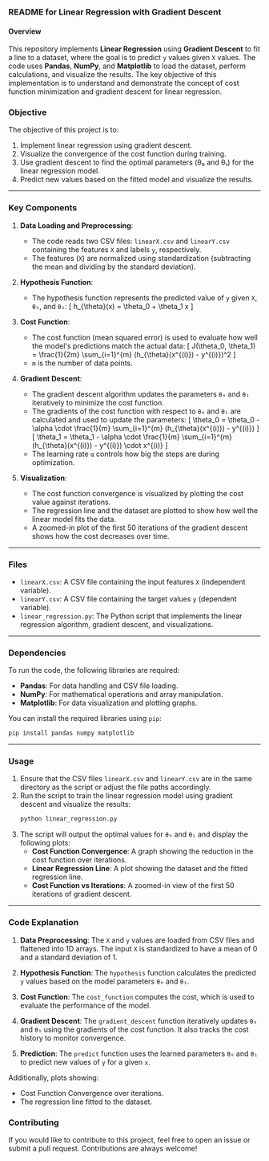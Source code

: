 ### README for Linear Regression with Gradient Descent

#### Overview

This repository implements **Linear Regression** using **Gradient Descent** to fit a line to a dataset, where the goal is to predict `y` values given `X` values. The code uses **Pandas**, **NumPy**, and **Matplotlib** to load the dataset, perform calculations, and visualize the results. The key objective of this implementation is to understand and demonstrate the concept of cost function minimization and gradient descent for linear regression.

### Objective

The objective of this project is to:
1. Implement linear regression using gradient descent.
2. Visualize the convergence of the cost function during training.
3. Use gradient descent to find the optimal parameters (θ₀ and θ₁) for the linear regression model.
4. Predict new values based on the fitted model and visualize the results.

---

### Key Components

1. **Data Loading and Preprocessing**:
   - The code reads two CSV files: `linearX.csv` and `linearY.csv` containing the features `X` and labels `y`, respectively.
   - The features (`X`) are normalized using standardization (subtracting the mean and dividing by the standard deviation).

2. **Hypothesis Function**:
   - The hypothesis function represents the predicted value of `y` given `X`, `θ₀`, and `θ₁`:
     \[
     h_{\theta}(x) = \theta_0 + \theta_1 x
     \]

3. **Cost Function**:
   - The cost function (mean squared error) is used to evaluate how well the model's predictions match the actual data:
     \[
     J(\theta_0, \theta_1) = \frac{1}{2m} \sum_{i=1}^{m} (h_{\theta}(x^{(i)}) - y^{(i)})^2
     \]
   - `m` is the number of data points.

4. **Gradient Descent**:
   - The gradient descent algorithm updates the parameters `θ₀` and `θ₁` iteratively to minimize the cost function.
   - The gradients of the cost function with respect to `θ₀` and `θ₁` are calculated and used to update the parameters:
     \[
     \theta_0 = \theta_0 - \alpha \cdot \frac{1}{m} \sum_{i=1}^{m} (h_{\theta}(x^{(i)}) - y^{(i)})
     \]
     \[
     \theta_1 = \theta_1 - \alpha \cdot \frac{1}{m} \sum_{i=1}^{m} (h_{\theta}(x^{(i)}) - y^{(i)}) \cdot x^{(i)}
     \]
   - The learning rate `α` controls how big the steps are during optimization.

5. **Visualization**:
   - The cost function convergence is visualized by plotting the cost value against iterations.
   - The regression line and the dataset are plotted to show how well the linear model fits the data.
   - A zoomed-in plot of the first 50 iterations of the gradient descent shows how the cost decreases over time.

---

### Files

- `linearX.csv`: A CSV file containing the input features `X` (independent variable).
- `linearY.csv`: A CSV file containing the target values `y` (dependent variable).
- `linear_regression.py`: The Python script that implements the linear regression algorithm, gradient descent, and visualizations.
  
---

### Dependencies

To run the code, the following libraries are required:
- **Pandas**: For data handling and CSV file loading.
- **NumPy**: For mathematical operations and array manipulation.
- **Matplotlib**: For data visualization and plotting graphs.

You can install the required libraries using `pip`:
```bash
pip install pandas numpy matplotlib
```

---

### Usage

1. Ensure that the CSV files `linearX.csv` and `linearY.csv` are in the same directory as the script or adjust the file paths accordingly.
2. Run the script to train the linear regression model using gradient descent and visualize the results:
   ```bash
   python linear_regression.py
   ```
3. The script will output the optimal values for `θ₀` and `θ₁` and display the following plots:
   - **Cost Function Convergence**: A graph showing the reduction in the cost function over iterations.
   - **Linear Regression Line**: A plot showing the dataset and the fitted regression line.
   - **Cost Function vs Iterations**: A zoomed-in view of the first 50 iterations of gradient descent.

---

### Code Explanation

1. **Data Preprocessing**:
   The `X` and `y` values are loaded from CSV files and flattened into 1D arrays. The input `X` is standardized to have a mean of 0 and a standard deviation of 1.

2. **Hypothesis Function**:
   The `hypothesis` function calculates the predicted `y` values based on the model parameters `θ₀` and `θ₁`.

3. **Cost Function**:
   The `cost_function` computes the cost, which is used to evaluate the performance of the model.

4. **Gradient Descent**:
   The `gradient_descent` function iteratively updates `θ₀` and `θ₁` using the gradients of the cost function. It also tracks the cost history to monitor convergence.

5. **Prediction**:
   The `predict` function uses the learned parameters `θ₀` and `θ₁` to predict new values of `y` for a given `x`.


Additionally, plots showing:
- Cost Function Convergence over iterations.
- The regression line fitted to the dataset.


### Contributing

If you would like to contribute to this project, feel free to open an issue or submit a pull request. Contributions are always welcome!
